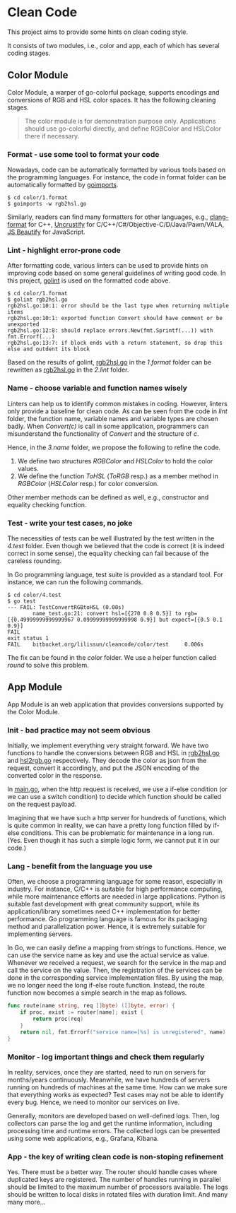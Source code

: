 # Clean Code

This project aims to provide some hints on clean coding style.

It consists of two modules, i.e., color and app,
each of which has several coding stages.

## Color Module

Color Module, a warper of go-colorful package,
supports encodings and conversions of RGB and HSL color spaces.
It has the following cleaning stages.

> The color module is for demonstration purpose only.
> Applications should use go-colorful directly,
> and define RGBColor and HSLColor there if necessary.

### Format - use some tool to format your code

Nowadays, code can be automatically formatted by
various tools based on the programming languages.
For instance, the code in format folder can be automatically
formatted by [goimports](https://godoc.org/golang.org/x/tools/cmd/goimports).

```
$ cd color/1.format
$ goimports -w rgb2hsl.go
```

Similarly, readers can find many formatters for other languages,
e.g., [clang-format](https://clang.llvm.org/docs/ClangFormat.html) for C++,
[Uncrustify](https://github.com/uncrustify/uncrustify) for
C/C++/C#/Objective-C/D/Java/Pawn/VALA,
[JS Beautify](https://www.npmjs.com/package/js-beautify) for JavaScript.

### Lint - highlight error-prone code

After formatting code, various linters can be used to provide hints
on improving code based on some general guidelines of writing good code.
In this project, [golint](https://github.com/golang/lint) is used on the formatted code above.

```
$ cd color/1.format
$ golint rgb2hsl.go
rgb2hsl.go:10:1: error should be the last type when returning multiple items
rgb2hsl.go:10:1: exported function Convert should have comment or be unexported
rgb2hsl.go:12:8: should replace errors.New(fmt.Sprintf(...)) with fmt.Errorf(...)
rgb2hsl.go:13:7: if block ends with a return statement, so drop this else and outdent its block
```

Based on the results of golint,
[rgb2hsl.go](https://github.com/lilissun/cleancode/blob/master/color/1.format/rgb2hsl.go)
in the *1.format* folder can be rewritten as
[rgb2hsl.go](https://github.com/lilissun/cleancode/blob/master/color/2.lint/rgb2hsl.go)
in the *2.lint* folder.

### Name - choose variable and function names wisely

Linters can help us to identify common mistakes in coding.
However, linters only provide a baseline for clean code.
As can be seen from the code in *lint* folder,
the function name, variable names and variable types are chosen badly.
When *Convert(c)* is call in some application,
programmers can misunderstand the functionality of *Convert*
and the structure of *c*.

Hence, in the *3.name* folder, we propose the following to refine the code.
1. We define two structures *RGBColor* and *HSLColor* to hold the color values.
2. We define the function *ToHSL* (*ToRGB* resp.)
as a member method in *RGBColor* (*HSLColor* resp.) for color conversion.

Other member methods can be defined as well,
e.g., constructor and equality checking function.

### Test - write your test cases, no joke

The necessities of tests can be well illustrated
by the test written in the *4.test* folder.
Even though we believed that the code is correct
(it is indeed correct in some sense),
the equality checking can fail because of the careless rounding.

In Go programming language, test suite is provided as a standard tool.
For instance, we can run the following commands.

```
$ cd color/4.test
$ go test
--- FAIL: TestConvertRGBtoHSL (0.00s)
        name_test.go:21: convert hsl=[{270 0.8 0.5}] to rgb=[{0.49999999999999967 0.09999999999999998 0.9}] but expect=[{0.5 0.1 0.9}]
FAIL
exit status 1
FAIL    bitbucket.org/lilissun/cleancode/color/test     0.006s
```

The fix can be found in the *color* folder.
We use a helper function called *round* to solve this problem.

## App Module

App Module is an web application
that provides conversions supported by the Color Module.

### Init - bad practice may not seem obvious

Initially, we implement everything very straight forward.
We have two functions to handle the conversions between RGB and HSL
in [rgb2hsl.go](https://github.com/lilissun/cleancode/blob/master/app/1.init/rgb2hsl.go) and
[hsl2rgb.go](https://github.com/lilissun/cleancode/blob/master/app/1.init/hsl2rgb.go) respectively.
They decode the color as json from the request, convert it accordingly,
and put the JSON encoding of the converted color in the response.

In [main.go](https://github.com/lilissun/cleancode/blob/master/app/1.init/main.go),
when the http request is received,
we use a if-else condition (or we can use a switch condition) to decide
which function should be called on the request payload.

Imagining that we have such a http server for hundreds of functions,
which is quite common in reality,
we can have a pretty long function filled by if-else conditions.
This can be problematic for maintenance in a long run.
(Yes. Even though it has such a simple logic form, we cannot put it in our code.)

### Lang - benefit from the language you use

Often, we choose a programming language for some reason, especially in industry.
For instance, C/C++ is suitable for high performance computing,
while more maintenance efforts are needed in large applications.
Python is suitable fast development with great community support,
while its application/library sometimes need C++ implementation for better performance.
Go programming language is famous for its packaging method and parallelization power.
Hence, it is extremely suitable for implementing servers.

In Go, we can easily define a mapping from strings to functions.
Hence, we can use the service name as key and use the actual service as value.
Whenever we received a request,
we search for the service in the map and call the service on the value.
Then, the registration of the services can be done
in the corresponding service implementation files.
By using the map, we no longer need the long if-else route function.
Instead, the route function now becomes a simple search in the map as follows.

```go
func route(name string, req []byte) ([]byte, error) {
	if proc, exist := router[name]; exist {
		return proc(req)
	}
	return nil, fmt.Errorf("service name=[%s] is unregistered", name)
}
```

### Monitor - log important things and check them regularly

In reality, services, once they are started,
need to run on servers for months/years continuously.
Meanwhile, we have hundreds of servers
running on hundreds of machines at the same time.
How can we make sure that everything works as expected?
Test cases may not be able to identify every bug.
Hence, we need to monitor our services on live.

Generally, monitors are developed based on well-defined logs.
Then, log collectors can parse the log and get the runtime information,
including processing time and runtime errors.
The collected logs can be presented using some web applications, e.g., Grafana, Kibana.

### App - the key of writing clean code is non-stoping refinement

Yes. There must be a better way.
The router should handle cases where duplicated keys are registered.
The number of handles running in parallel should be limited to the maximum number of processors available.
The logs should be written to local disks in rotated files with duration limit.
And many many more...

